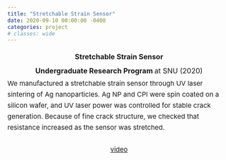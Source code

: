```yaml
---
title: "Stretchable Strain Sensor"
date: 2020-09-10 00:00:00 -0400
categories: project
# classes: wide
---
```


<div style="font-size: medium; line-height: 2em;">
<center><strong> Stretchable Strain Sensor </strong> <br>
  <strong> Undergraduate Research Program </strong> at SNU (2020) <br> </center>
</div>

<div style="font-size: 15px; line-height: 25px;">
We manufactured a stretchable strain sensor through UV laser sintering of Ag nanoparticles. Ag NP and CPI were spin coated on a silicon wafer, and UV laser power was controlled for stable crack generation. Because of fine crack structure, we checked that resistance increased as the sensor was stretched. <br>
<br> <center> <a href="https://youtu.be/6zin0rP-MX4" target="_blank">video</a> </center>
<br>
</div>
